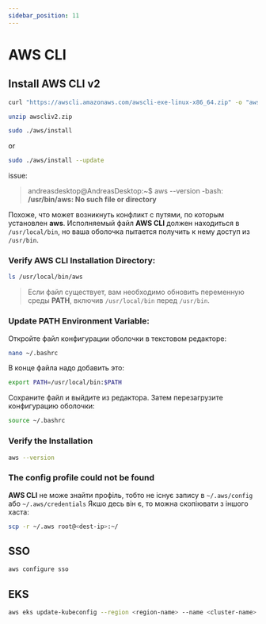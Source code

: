 ```yaml
---
sidebar_position: 11
---
```


# AWS CLI

## Install AWS CLI v2
```bash
curl "https://awscli.amazonaws.com/awscli-exe-linux-x86_64.zip" -o "awscliv2.zip"
```
```bash
unzip awscliv2.zip
```
```bash
sudo ./aws/install
```
or
```bash
sudo ./aws/install --update
```
issue:
> andreasdesktop@AndreasDesktop:~$ aws --version
-bash: **/usr/bin/aws: No such file or directory**

Похоже, что может возникнуть конфликт с путями, по которым установлен **aws**. Исполняемый файл **AWS CLI** должен находиться в `/usr/local/bin`, но ваша оболочка пытается получить к нему доступ из `/usr/bin`.

### Verify AWS CLI Installation Directory:
```bash
ls /usr/local/bin/aws
```
> Если файл существует, вам необходимо обновить переменную среды **PATH**, включив `/usr/local/bin` перед `/usr/bin`.

### Update PATH Environment Variable:
Откройте файл конфигурации оболочки в текстовом редакторе:
```bash
nano ~/.bashrc
```
В конце файла надо добавить это:
```bash
export PATH=/usr/local/bin:$PATH
```
Сохраните файл и выйдите из редактора. Затем перезагрузите конфигурацию оболочки:
```bash
source ~/.bashrc
```
### Verify the Installation
```bash
aws --version
```
### The config profile could not be found  
**AWS CLI** не може знайти профіль, тобто не існує запису в `~/.aws/config` або `~/.aws/credentials`
Якшо десь він є, то можна скопіювати з іншого хаста:
```bash
scp -r ~/.aws root@<dest-ip>:~/
```

## SSO
```bash
aws configure sso
```

## EKS
```bash
aws eks update-kubeconfig --region <region-name> --name <cluster-name> --profile <configured-sso-profile-name>
```

```bash

```

```bash

```

```bash

```